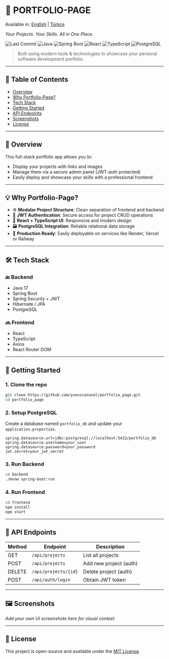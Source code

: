 # 🧠 PORTFOLIO-PAGE
 Available in: [English](README.md) | [Türkçe](README.tr.md)
 
_Your Projects. Your Skills. All in One Place._

![Last Commit](https://img.shields.io/github/last-commit/yunuscanunal/portfolio_page?style=for-the-badge)
![Java](https://img.shields.io/badge/Backend-Java-blue?style=for-the-badge&logo=openjdk)
![Spring Boot](https://img.shields.io/badge/Spring_Boot-2.7+-green?style=for-the-badge&logo=spring)
![React](https://img.shields.io/badge/Frontend-React-blue?style=for-the-badge&logo=react)
![TypeScript](https://img.shields.io/badge/TypeScript-informational?style=for-the-badge&logo=typescript)
![PostgreSQL](https://img.shields.io/badge/DB-PostgreSQL-blue?style=for-the-badge&logo=postgresql)

> Built using modern tools & technologies to showcase your personal software development portfolio.

---

## 🔎 Table of Contents

- [Overview](#overview)
- [Why Portfolio-Page?](#why-portfolio-page)
- [Tech Stack](#tech-stack)
- [Getting Started](#getting-started)
- [API Endpoints](#api-endpoints)
- [Screenshots](#screenshots)
- [License](#license)

---

## 📌 Overview

This full-stack portfolio app allows you to:
- Display your projects with links and images
- Manage them via a secure admin panel (JWT-auth protected)
- Easily deploy and showcase your skills with a professional frontend

---

## 💡 Why Portfolio-Page?

- ⚙️ **Modular Project Structure**: Clean separation of frontend and backend
- 🔐 **JWT Authentication**: Secure access for project CRUD operations
- 🧩 **React + TypeScript UI**: Responsive and modern design
- 🗃️ **PostgreSQL Integration**: Reliable relational data storage
- 🚀 **Production Ready**: Easily deployable on services like Render, Vercel or Railway

---

## 🛠 Tech Stack

### 🔙 Backend
- Java 17
- Spring Boot
- Spring Security + JWT
- Hibernate / JPA
- PostgreSQL

### 🔜 Frontend
- React
- TypeScript
- Axios
- React Router DOM

---

## 🚀 Getting Started

### 1. Clone the repo
```bash
git clone https://github.com/yunuscanunal/portfolio_page.git
cd portfolio_page
```

### 2. Setup PostgreSQL
Create a database named `portfolio_db` and update your `application.properties`.

```properties
spring.datasource.url=jdbc:postgresql://localhost:5432/portfolio_db
spring.datasource.username=your_user
spring.datasource.password=your_password
jwt.secret=your_jwt_secret
```

### 3. Run Backend
```bash
cd backend
./mvnw spring-boot:run
```

### 4. Run Frontend
```bash
cd frontend
npm install
npm start
```

---

## 📡 API Endpoints

| Method | Endpoint             | Description               |
|--------|----------------------|---------------------------|
| GET    | `/api/projects`      | List all projects         |
| POST   | `/api/projects`      | Add new project (auth)    |
| DELETE | `/api/projects/{id}` | Delete project (auth)     |
| POST   | `/api/auth/login`    | Obtain JWT token          |

---

## 🖼️ Screenshots

_Add your own UI screenshots here for visual context._

---

## 🪪 License

This project is open-source and available under the [MIT License](LICENSE).
